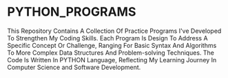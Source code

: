 # PYTHON_PROGRAMS
 This Repository Contains A Collection Of Practice Programs I've Developed To Strengthen My Coding Skills. Each Program Is Design To  Address A Specific Concept Or Challenge, Ranging For Basic Syntax And Algorithms To More Complex Data Structures And Problem-solving Techniques. The Code Is Written In PYTHON Language, Reflecting My Learning Journey In Computer Science and Software Development.
